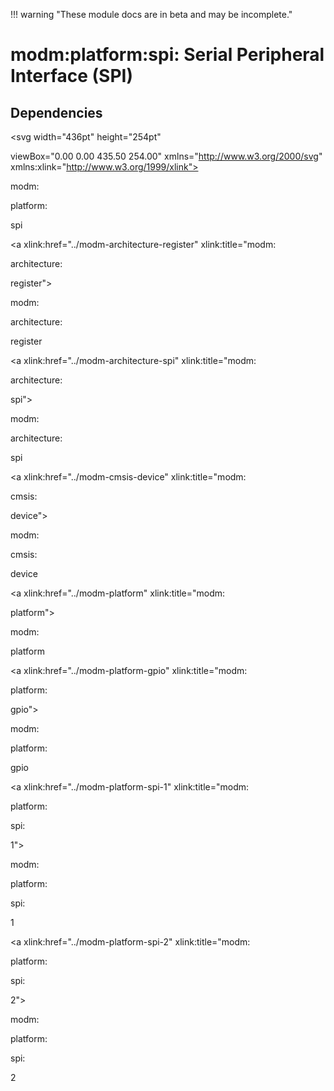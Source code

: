 !!! warning "These module docs are in beta and may be incomplete."

# modm:platform:spi: Serial Peripheral Interface (SPI)








## Dependencies

<?xml version="1.0" encoding="UTF-8" standalone="no"?>
<!DOCTYPE svg PUBLIC "-//W3C//DTD SVG 1.1//EN"
 "http://www.w3.org/Graphics/SVG/1.1/DTD/svg11.dtd">
<!-- Generated by graphviz version 2.38.0 (20140413.2041)
 -->
<!-- Title: modm:platform:spi Pages: 1 -->
<svg width="436pt" height="254pt"
 viewBox="0.00 0.00 435.50 254.00" xmlns="http://www.w3.org/2000/svg" xmlns:xlink="http://www.w3.org/1999/xlink">
<g id="graph0" class="graph" transform="scale(1 1) rotate(0) translate(4 250)">
<title>modm:platform:spi</title>
<polygon fill="white" stroke="none" points="-4,4 -4,-250 431.5,-250 431.5,4 -4,4"/>
<!-- modm_platform_spi -->
<g id="node1" class="node"><title>modm_platform_spi</title>
<polygon fill="lightgrey" stroke="black" stroke-width="2" points="265.5,-157 198.5,-157 198.5,-104 265.5,-104 265.5,-157"/>
<text text-anchor="middle" x="232" y="-141.8" font-family="Times New Roman,serif" font-size="14.00">modm:</text>
<text text-anchor="middle" x="232" y="-126.8" font-family="Times New Roman,serif" font-size="14.00">platform:</text>
<text text-anchor="middle" x="232" y="-111.8" font-family="Times New Roman,serif" font-size="14.00">spi</text>
</g>
<!-- modm_architecture_register -->
<g id="node2" class="node"><title>modm_architecture_register</title>
<g id="a_node2"><a xlink:href="../modm-architecture-register" xlink:title="modm:
architecture:
register">
<polygon fill="lightgrey" stroke="black" points="84,-246 0,-246 0,-193 84,-193 84,-246"/>
<text text-anchor="middle" x="42" y="-230.8" font-family="Times New Roman,serif" font-size="14.00">modm:</text>
<text text-anchor="middle" x="42" y="-215.8" font-family="Times New Roman,serif" font-size="14.00">architecture:</text>
<text text-anchor="middle" x="42" y="-200.8" font-family="Times New Roman,serif" font-size="14.00">register</text>
</a>
</g>
</g>
<!-- modm_platform_spi&#45;&gt;modm_architecture_register -->
<g id="edge1" class="edge"><title>modm_platform_spi&#45;&gt;modm_architecture_register</title>
<path fill="none" stroke="black" d="M198.377,-145.849C172.034,-157.209 134.291,-173.739 93.2988,-192.929"/>
<polygon fill="black" stroke="black" points="91.7861,-189.773 84.226,-197.195 94.7648,-196.108 91.7861,-189.773"/>
</g>
<!-- modm_architecture_spi -->
<g id="node3" class="node"><title>modm_architecture_spi</title>
<g id="a_node3"><a xlink:href="../modm-architecture-spi" xlink:title="modm:
architecture:
spi">
<polygon fill="lightgrey" stroke="black" points="186,-246 102,-246 102,-193 186,-193 186,-246"/>
<text text-anchor="middle" x="144" y="-230.8" font-family="Times New Roman,serif" font-size="14.00">modm:</text>
<text text-anchor="middle" x="144" y="-215.8" font-family="Times New Roman,serif" font-size="14.00">architecture:</text>
<text text-anchor="middle" x="144" y="-200.8" font-family="Times New Roman,serif" font-size="14.00">spi</text>
</a>
</g>
</g>
<!-- modm_platform_spi&#45;&gt;modm_architecture_spi -->
<g id="edge2" class="edge"><title>modm_platform_spi&#45;&gt;modm_architecture_spi</title>
<path fill="none" stroke="black" d="M206.073,-157.132C197.023,-166.079 186.739,-176.247 177.181,-185.696"/>
<polygon fill="black" stroke="black" points="174.696,-183.231 170.046,-192.75 179.618,-188.209 174.696,-183.231"/>
</g>
<!-- modm_cmsis_device -->
<g id="node4" class="node"><title>modm_cmsis_device</title>
<g id="a_node4"><a xlink:href="../modm-cmsis-device" xlink:title="modm:
cmsis:
device">
<polygon fill="lightgrey" stroke="black" points="260,-246 204,-246 204,-193 260,-193 260,-246"/>
<text text-anchor="middle" x="232" y="-230.8" font-family="Times New Roman,serif" font-size="14.00">modm:</text>
<text text-anchor="middle" x="232" y="-215.8" font-family="Times New Roman,serif" font-size="14.00">cmsis:</text>
<text text-anchor="middle" x="232" y="-200.8" font-family="Times New Roman,serif" font-size="14.00">device</text>
</a>
</g>
</g>
<!-- modm_platform_spi&#45;&gt;modm_cmsis_device -->
<g id="edge3" class="edge"><title>modm_platform_spi&#45;&gt;modm_cmsis_device</title>
<path fill="none" stroke="black" d="M232,-157.132C232,-165.114 232,-174.068 232,-182.616"/>
<polygon fill="black" stroke="black" points="228.5,-182.75 232,-192.75 235.5,-182.75 228.5,-182.75"/>
</g>
<!-- modm_platform -->
<g id="node5" class="node"><title>modm_platform</title>
<g id="a_node5"><a xlink:href="../modm-platform" xlink:title="modm:
platform">
<polygon fill="lightgrey" stroke="black" points="342,-238.5 278,-238.5 278,-200.5 342,-200.5 342,-238.5"/>
<text text-anchor="middle" x="310" y="-223.3" font-family="Times New Roman,serif" font-size="14.00">modm:</text>
<text text-anchor="middle" x="310" y="-208.3" font-family="Times New Roman,serif" font-size="14.00">platform</text>
</a>
</g>
</g>
<!-- modm_platform_spi&#45;&gt;modm_platform -->
<g id="edge4" class="edge"><title>modm_platform_spi&#45;&gt;modm_platform</title>
<path fill="none" stroke="black" d="M254.981,-157.132C265.131,-168.454 277.034,-181.73 287.167,-193.032"/>
<polygon fill="black" stroke="black" points="284.575,-195.384 293.856,-200.493 289.787,-190.711 284.575,-195.384"/>
</g>
<!-- modm_platform_gpio -->
<g id="node6" class="node"><title>modm_platform_gpio</title>
<g id="a_node6"><a xlink:href="../modm-platform-gpio" xlink:title="modm:
platform:
gpio">
<polygon fill="lightgrey" stroke="black" points="427.5,-246 360.5,-246 360.5,-193 427.5,-193 427.5,-246"/>
<text text-anchor="middle" x="394" y="-230.8" font-family="Times New Roman,serif" font-size="14.00">modm:</text>
<text text-anchor="middle" x="394" y="-215.8" font-family="Times New Roman,serif" font-size="14.00">platform:</text>
<text text-anchor="middle" x="394" y="-200.8" font-family="Times New Roman,serif" font-size="14.00">gpio</text>
</a>
</g>
</g>
<!-- modm_platform_spi&#45;&gt;modm_platform_gpio -->
<g id="edge5" class="edge"><title>modm_platform_spi&#45;&gt;modm_platform_gpio</title>
<path fill="none" stroke="black" d="M265.617,-148.216C289.604,-160.303 322.524,-177.216 351,-193 351.19,-193.105 351.38,-193.211 351.57,-193.317"/>
<polygon fill="black" stroke="black" points="349.881,-196.382 360.306,-198.268 353.332,-190.292 349.881,-196.382"/>
</g>
<!-- modm_platform_spi_1 -->
<g id="node7" class="node"><title>modm_platform_spi_1</title>
<g id="a_node7"><a xlink:href="../modm-platform-spi-1" xlink:title="modm:
platform:
spi:
1">
<polygon fill="lightgrey" stroke="black" points="223.5,-68 156.5,-68 156.5,-0 223.5,-0 223.5,-68"/>
<text text-anchor="middle" x="190" y="-52.8" font-family="Times New Roman,serif" font-size="14.00">modm:</text>
<text text-anchor="middle" x="190" y="-37.8" font-family="Times New Roman,serif" font-size="14.00">platform:</text>
<text text-anchor="middle" x="190" y="-22.8" font-family="Times New Roman,serif" font-size="14.00">spi:</text>
<text text-anchor="middle" x="190" y="-7.8" font-family="Times New Roman,serif" font-size="14.00">1</text>
</a>
</g>
</g>
<!-- modm_platform_spi_1&#45;&gt;modm_platform_spi -->
<g id="edge6" class="edge"><title>modm_platform_spi_1&#45;&gt;modm_platform_spi</title>
<path fill="none" stroke="black" d="M204.69,-68.0515C208.471,-76.5592 212.553,-85.7438 216.379,-94.3536"/>
<polygon fill="black" stroke="black" points="213.302,-96.0467 220.561,-103.763 219.698,-93.2037 213.302,-96.0467"/>
</g>
<!-- modm_platform_spi_2 -->
<g id="node8" class="node"><title>modm_platform_spi_2</title>
<g id="a_node8"><a xlink:href="../modm-platform-spi-2" xlink:title="modm:
platform:
spi:
2">
<polygon fill="lightgrey" stroke="black" points="308.5,-68 241.5,-68 241.5,-0 308.5,-0 308.5,-68"/>
<text text-anchor="middle" x="275" y="-52.8" font-family="Times New Roman,serif" font-size="14.00">modm:</text>
<text text-anchor="middle" x="275" y="-37.8" font-family="Times New Roman,serif" font-size="14.00">platform:</text>
<text text-anchor="middle" x="275" y="-22.8" font-family="Times New Roman,serif" font-size="14.00">spi:</text>
<text text-anchor="middle" x="275" y="-7.8" font-family="Times New Roman,serif" font-size="14.00">2</text>
</a>
</g>
</g>
<!-- modm_platform_spi_2&#45;&gt;modm_platform_spi -->
<g id="edge7" class="edge"><title>modm_platform_spi_2&#45;&gt;modm_platform_spi</title>
<path fill="none" stroke="black" d="M259.961,-68.0515C256.048,-76.6506 251.82,-85.9414 247.866,-94.6311"/>
<polygon fill="black" stroke="black" points="244.667,-93.2117 243.711,-103.763 251.038,-96.1109 244.667,-93.2117"/>
</g>
</g>
</svg>

